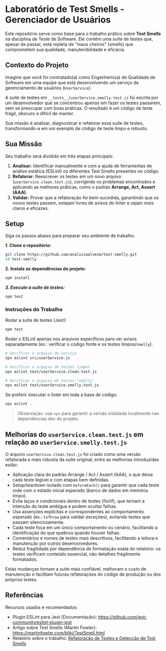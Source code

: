 # Laboratório de Test Smells - Gerenciador de Usuários

Este repositório serve como base para o trabalho prático sobre **Test Smells** na disciplina de Teste de Software. Ele contém uma suíte de testes que, apesar de passar, está repleta de "maus cheiros" (smells) que comprometem sua qualidade, manutenibilidade e eficácia.

## Contexto do Projeto

Imagine que você foi contratado(a) como Engenheiro(a) de Qualidade de Software em uma equipe que está desenvolvendo um serviço de gerenciamento de usuários (`UserService`).

A suíte de testes em `__tests__/userService.smelly.test.js` foi escrita por um desenvolvedor que se concentrou apenas em fazer os testes passarem, sem se preocupar com boas práticas. O resultado é um código de teste frágil, obscuro e difícil de manter.

Sua missão é analisar, diagnosticar e refatorar essa suíte de testes, transformando-a em um exemplo de código de teste limpo e robusto.

## Sua Missão

Seu trabalho será dividido em três etapas principais:

1.  **Analisar:** Identificar manualmente e com a ajuda de ferramentas de análise estática (ESLint) os diferentes Test Smells presentes no código.
2.  **Refatorar:** Reescrever os testes em um novo arquivo (`userService.clean.test.js`), corrigindo os problemas encontrados e aplicando as melhores práticas, como o padrão **Arrange, Act, Assert (AAA)**.
3.  **Validar:** Provar que a refatoração foi bem-sucedida, garantindo que os novos testes passem, estejam livres de avisos do linter e sejam mais claros e eficazes.

## Setup

Siga os passos abaixo para preparar seu ambiente de trabalho.

**1. Clone o repositório:**

```bash
git clone https://github.com/analuizaalvesm/test-smelly.git
cd test-smelly
```

**2. Instale as dependências do projeto:**

```bash
npm install
```

**_3. Execute a suíte de testes:_**

```bash
npm test
```

### Instruções do Trabalho

Rodar a suíte de testes (Jest):

```bash
npm test
```

Rodar o ESLint apenas nos arquivos específicos para ver avisos separadamente (ex.: verificar o código fonte e os testes limpos/`smelly`):

```bash
# Verificar o arquivo de serviço
npx eslint src/userService.js

# Verificar o arquivo de testes limpos
npx eslint test/userService.clean.test.js

# Verificar o arquivo de testes "smelly"
npx eslint test/userService.smelly.test.js
```

Se preferir executar o linter em toda a base de código:

```bash
npx eslint .
```

> Observação: use `npx` para garantir a versão instalada localmente nas dependências dev do projeto.

## Melhorias do `userService.clean.test.js` em relação ao `userService.smelly.test.js`

O arquivo `userService.clean.test.js` foi criado como uma versão refatorada e mais robusta da suíte original; entre as melhorias introduzidas estão:

- Aplicação clara do padrão Arrange / Act / Assert (AAA), o que deixa cada teste legível e com etapas bem definidas.
- Setup/teardown isolado com `beforeEach()` para garantir que cada teste rode com o estado inicial esperado (banco de dados em memória limpo).
- Evita laços e condicionais dentro de testes (for/if), que tornam a intenção do teste ambígua e podem ocultar falhas.
- Usa asserções explícitas e correspondentes ao comportamento esperado (ex.: `toThrow` para validar exceções), evitando testes que passam silenciosamente.
- Cada teste foca em um único comportamento ou cenário, facilitando a identificação do que quebrou quando houver falhas.
- Comentários e nomes de testes mais descritivos, facilitando a leitura e manutenção por outros desenvolvedores.
- Reduz fragilidade por dependência de formatação exata do relatório: os testes verificam conteúdo essencial, não detalhes frágilmente formatados.

Estas mudanças tornam a suíte mais confiável, melhoram o custo de manutenção e facilitam futuras refatorações do código de produção ou dos próprios testes.

## Referências

Recursos usados e recomendados:

- Plugin ESLint para Jest (Documentação):
  https://github.com/jest-community/eslint-plugin-jest
- Artigo sobre Test Smells (Martin Fowler):
  https://martinfowler.com/bliki/TestSmell.html
- Relatório sobre o trabalho: [Refatoração de Testes e Detecção de Test Smells](docs/Relatório%20-%20Refatoração%20de%20Testes%20e%20Detecção%20de%20Test%20Smells.pdf)
